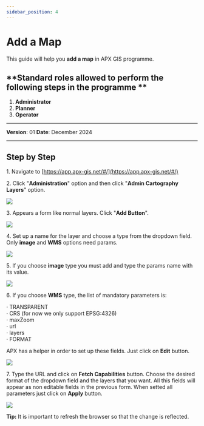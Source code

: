 ```yaml
---
sidebar_position: 4
---
```

# Add a Map

This guide will help you **add a map** in APX GIS programme.

## **Standard roles allowed to perform the following steps in the programme **

1.	**Administrator**
2.  **Planner**
3.  **Operator**

------------

**Version**: 01
**Date**: December 2024

------------
## **Step by Step**

1\. Navigate to [https://app.apx-gis.net/#/](https://app.apx-gis.net/#/)


2\. Click "**Administration**" option and then click "**Admin Cartography Layers**" option.

![](/img/3.Maps/create_map_1.png)


3\. Appears a form like normal layers. Click "**Add Button**".

![](/img/3.Maps/create_map_2.png)

4\. Set up a name for the layer and choose a type from the dropdown field. Only **image** and **WMS** options need params.

![](/img/3.Maps/create_map_3.png)

5\. If you choose **image** type you must add and type the params name with its value.

![](/img/3.Maps/create_map_4.png)

6\. If you choose **WMS** type, the list of mandatory parameters is:

· TRANSPARENT  
· CRS (for now we only support EPSG:4326)  
· maxZoom  
· url  
· layers  
· FORMAT  
  
APX has a helper in order to set up these fields. Just click on **Edit** button.

![](/img/3.Maps/create_map_5.png)


7\. Type the URL and click on **Fetch Capabilities** button. Choose the desired format of the dropdown field and the layers that you want. All this fields will appear as non editable fields in the previous form. When setted all parameters just click on **Apply** button.

![](/img/3.Maps/create_map_6.png)

**Tip:** It is important to refresh the browser so that the change is reflected.

